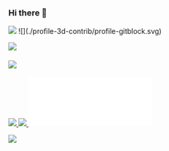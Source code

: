 ### Hi there 👋

 

<img src="https://capsule-render.vercel.app/api?type=waving&color=auto&height=200&section=header&text=SONINCHEON&fontSize=90" />
![](./profile-3d-contrib/profile-gitblock.svg)
<br/>

<img src="https://github-readme-stats.vercel.app/api/top-langs/?username=sonincheon&layout=compact"><br><br>
<img src="https://github-readme-stats.vercel.app/api?username=sonincheon&show_icons=true">


<a href="s">
  <img src="https://github-readme-stats.vercel.app/api/top-langs/?username=dkssud8150&exclude_repo=dkssud8150.github.io&layout=compact&theme=tokyonight" />
</a>
<a href="s">
  <img src="https://github-readme-stats.vercel.app/api?username=dkssud8150&theme=tokyonight&show_icons=true" width="42%" />
</a>

<img src="https://raw.githubusercontent.com/dkssud8150/github-stats-transparent/output/generated/languages.svg" width="49.2%" />

![](https://github-profile-summary-cards.vercel.app/api/cards/profile-details?username=dkssud8150&theme=nord_dark)
